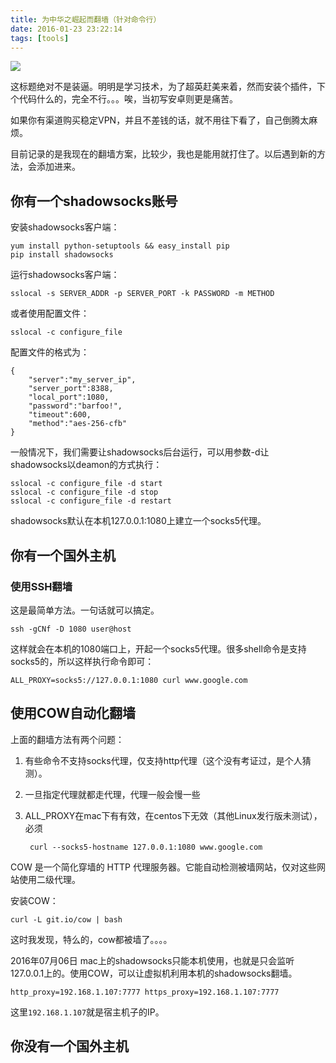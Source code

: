 ```yaml
---
title: 为中华之崛起而翻墙（针对命令行）
date: 2016-01-23 23:22:14
tags: [tools]
---
```


![](/img/gwf-wall.jpg)

这标题绝对不是装逼。明明是学习技术，为了超英赶美来着，然而安装个插件，下个代码什么的，完全不行。。。唉，当初写安卓则更是痛苦。

如果你有渠道购买稳定VPN，并且不差钱的话，就不用往下看了，自己倒腾太麻烦。

目前记录的是我现在的翻墙方案，比较少，我也是能用就打住了。以后遇到新的方法，会添加进来。

## 你有一个shadowsocks账号
安装shadowsocks客户端：

    yum install python-setuptools && easy_install pip
    pip install shadowsocks

运行shadowsocks客户端：

    sslocal -s SERVER_ADDR -p SERVER_PORT -k PASSWORD -m METHOD

或者使用配置文件：

    sslocal -c configure_file

配置文件的格式为：

```
{
    "server":"my_server_ip",
    "server_port":8388,
    "local_port":1080,
    "password":"barfoo!",
    "timeout":600,
    "method":"aes-256-cfb"
}
```

一般情况下，我们需要让shadowsocks后台运行，可以用参数-d让shadowsocks以deamon的方式执行：

    sslocal -c configure_file -d start
    sslocal -c configure_file -d stop
    sslocal -c configure_file -d restart

shadowsocks默认在本机127.0.0.1:1080上建立一个socks5代理。

[shadowsocks_github]: https://github.com/shadowsocks/shadowsocks/tree/master

## 你有一个国外主机
### 使用SSH翻墙
这是最简单方法。一句话就可以搞定。

    ssh -gCNf -D 1080 user@host

这样就会在本机的1080端口上，开起一个socks5代理。很多shell命令是支持socks5的，所以这样执行命令即可：

    ALL_PROXY=socks5://127.0.0.1:1080 curl www.google.com

## 使用COW自动化翻墙
上面的翻墙方法有两个问题：
1. 有些命令不支持socks代理，仅支持http代理（这个没有考证过，是个人猜测）。
2. 一旦指定代理就都走代理，代理一般会慢一些
3. ALL_PROXY在mac下有有效，在centos下无效（其他Linux发行版未测试），必须

        curl --socks5-hostname 127.0.0.1:1080 www.google.com

COW 是一个简化穿墙的 HTTP 代理服务器。它能自动检测被墙网站，仅对这些网站使用二级代理。

安装COW：

    curl -L git.io/cow | bash

这时我发现，特么的，cow都被墙了。。。。

2016年07月06日
mac上的shadowsocks只能本机使用，也就是只会监听127.0.0.1上的。使用COW，可以让虚拟机利用本机的shadowsocks翻墙。

    http_proxy=192.168.1.107:7777 https_proxy=192.168.1.107:7777

这里`192.168.1.107`就是宿主机子的IP。

## 你没有一个国外主机

[cow]: https://github.com/cyfdecyf/cow
